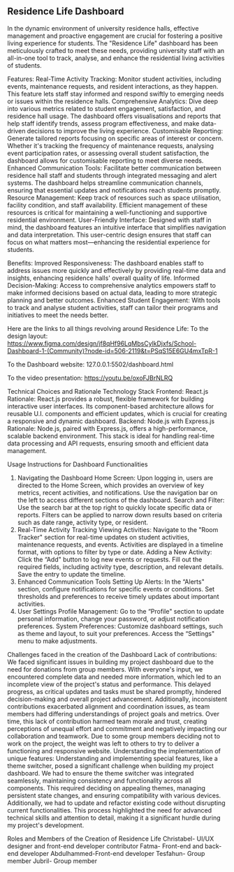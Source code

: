 ##   Residence Life Dashboard 

In the dynamic environment of university residence halls, effective management and proactive engagement are crucial for fostering a positive living experience for students. The "Residence Life" dashboard has been meticulously crafted to meet these needs, providing university staff with an all-in-one tool to track, analyse, and enhance the residential living activities of students.

Features:
 Real-Time Activity Tracking: Monitor student activities, including events, maintenance requests, and resident interactions, as they happen. This feature lets staff stay informed and respond swiftly to emerging needs or issues within the residence halls.
 Comprehensive Analytics: Dive deep into various metrics related to student engagement, satisfaction, and residence hall usage. The dashboard offers visualisations and reports that help staff identify trends, assess program effectiveness, and make data-driven decisions to improve the living experience.
 Customisable Reporting: Generate tailored reports focusing on specific areas of interest or concern. Whether it's tracking the frequency of maintenance requests, analysing event participation rates, or assessing overall student satisfaction, the dashboard allows for customisable reporting to meet diverse needs.
 Enhanced Communication Tools: Facilitate better communication between residence hall staff and students through integrated messaging and alert systems. The dashboard helps streamline communication channels, ensuring that essential updates and notifications reach students promptly.
Resource Management: Keep track of resources such as space utilisation, facility condition, and staff availability. Efficient management of these resources is critical for maintaining a well-functioning and supportive residential environment.
 User-Friendly Interface: Designed with staff in mind, the dashboard features an intuitive interface that simplifies navigation and data interpretation. This user-centric design ensures that staff can focus on what matters most—enhancing the residential experience for students. 

Benefits:
 Improved Responsiveness: The dashboard enables staff to address issues more quickly and effectively by providing real-time data and insights, enhancing residence halls' overall quality of life.
 Informed Decision-Making: Access to comprehensive analytics empowers staff to make informed decisions based on actual data, leading to more strategic planning and better outcomes.
 Enhanced Student Engagement: With tools to track and analyse student activities, staff can tailor their programs and initiatives to meet the needs better. 

Here are the links to all things revolving around Residence Life:
To the design layout: https://www.figma.com/design/jf8qHf96LqMbsCylkDjxfs/School-Dashboard-1-(Community)?node-id=506-2119&t=PSqS15E6GU4mxTpR-1

To the Dashboard website: 127.0.0.1:5502/dashboard.html

To the video presentation: https://youtu.be/oxoFJBrNLRQ

Technical Choices and Rationale
 Technology Stack
 Frontend: React.js
Rationale: React.js provides a robust, flexible framework for building interactive user interfaces. Its component-based architecture allows for reusable U.I. components and efficient updates, which is crucial for creating a responsive and dynamic dashboard.
 Backend: Node.js with Express.js
Rationale: Node.js, paired with Express.js, offers a high-performance, scalable backend environment. This stack is ideal for handling real-time data processing and API requests, ensuring smooth and efficient data management.

Usage Instructions for Dashboard Functionalities
 1. Navigating the Dashboard
Home Screen: Upon logging in, users are directed to the Home Screen, which provides an overview of key metrics, recent activities, and notifications. Use the navigation bar on the left to access different sections of the dashboard.
Search and Filter: Use the search bar at the top right to quickly locate specific data or reports. Filters can be applied to narrow down results based on criteria such as date range, activity type, or resident.
 2. Real-Time Activity Tracking
Viewing Activities: Navigate to the "Room Tracker" section for real-time updates on student activities, maintenance requests, and events. Activities are displayed in a timeline format, with options to filter by type or date.
Adding a New Activity: Click the “Add" button to log new events or requests. Fill out the required fields, including activity type, description, and relevant details. Save the entry to update the timeline.
 3. Enhanced Communication Tools
Setting Up Alerts: In the “Alerts" section, configure notifications for specific events or conditions. Set thresholds and preferences to receive timely updates about important activities.
 4. User Settings
Profile Management: Go to the “Profile" section to update personal information, change your password, or adjust notification preferences.
System Preferences: Customize dashboard settings, such as theme and layout, to suit your preferences. Access the “Settings" menu to make adjustments.

Challenges faced in the creation of the Dashboard
 Lack of contributions: We faced significant issues in building my project dashboard due to the need for donations from group members. With everyone's input, we encountered complete data and needed more information, which led to an incomplete view of the project's status and performance. This delayed progress, as critical updates and tasks must be shared promptly, hindered decision-making and overall project advancement. Additionally, inconsistent contributions exacerbated alignment and coordination issues, as team members had differing understandings of project goals and metrics. Over time, this lack of contribution harmed team morale and trust, creating perceptions of unequal effort and commitment and negatively impacting our collaboration and teamwork. Due to some group members deciding not to work on the project, the weight was left to others to try to deliver a functioning and responsive website.
 Understanding the implementation of unique features: Understanding and implementing special features, like a theme switcher, posed a significant challenge when building my project dashboard. We had to ensure the theme switcher was integrated seamlessly, maintaining consistency and functionality across all components. This required deciding on appealing themes, managing persistent state changes, and ensuring compatibility with various devices. Additionally, we had to update and refactor existing code without disrupting current functionalities. This process highlighted the need for advanced technical skills and attention to detail, making it a significant hurdle during my project's development.

Roles and Members of the Creation of Residence Life
Christabel- UI/UX designer and front-end developer contributor
Fatma- Front-end and back-end developer
Abdulhammed-Front-end developer
Tesfahun- Group member
Jubril- Group member


